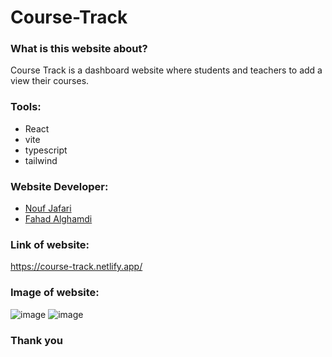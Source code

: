 # Course-Track
### What is this website about?
Course Track is a dashboard website where students and teachers to add a view their courses.

### Tools:
- React
- vite
- typescript
- tailwind  

### Website Developer: 
- <a href="https://github.com/noufjafari">Nouf Jafari</a>
- <a href="https://github.com/fahadssgg">Fahad Alghamdi</a> <br/>                                       

  
### Link of website:
https://course-track.netlify.app/

### Image of website:
![image](https://github.com/noufjafari/Course-Track/assets/140402511/f71fab67-041a-4435-97e8-9fc1034c8933)
![image](https://github.com/noufjafari/Course-Track/assets/140402511/8f99360c-5891-4f54-8b79-d1dfcc881fab)

### Thank you
